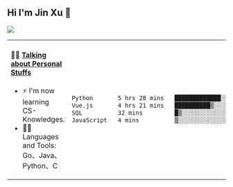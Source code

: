 
## Hi I'm Jin Xu 👋
![](https://komarev.com/ghpvc/?username=jiayouxujin&color=brightgreen&label=PROFILE+VIEWS)



<table align="center">
<tr>
<td valign="top" width="60%">

#### 🏋️‍♀️ <a href="https://github.com/jiayouxujin" target="_blank">Talking about Personal Stuffs</a>
<!-- recent_releases starts -->

- ⚡  I'm now learning CS-Knowledges.  
- 🏊‍♂️ Languages and Tools: Go、Java、Python、C
<!-- recent_releases ends -->
</td>
<td>
 
<!--START_SECTION:waka-->

```txt
Python       5 hrs 28 mins   █████████████░░░░░░░░░░░░   52.40 %
Vue.js       4 hrs 21 mins   ██████████▒░░░░░░░░░░░░░░   41.74 %
SQL          32 mins         █▒░░░░░░░░░░░░░░░░░░░░░░░   05.14 %
JavaScript   4 mins          ▒░░░░░░░░░░░░░░░░░░░░░░░░   00.73 %
```

<!--END_SECTION:waka-->
 
</td>
</tr>
</table>





